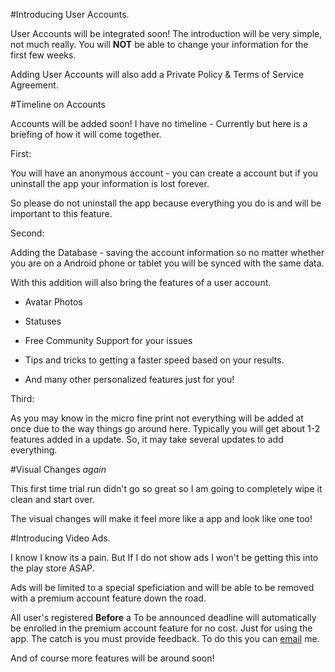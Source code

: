 #Introducing User Accounts. 

User Accounts will be integrated soon! The introduction will be very simple, not much really. You will **NOT** be able to change your information for the first few weeks. 

Adding User Accounts will also add a Private Policy & Terms of Service Agreement.

#Timeline on Accounts

Accounts will be added soon! I have no timeline - Currently but here is a briefing of how it will come together. 

First:

You will have an anonymous account - you can create a account but if you uninstall the app your information is lost forever. 

So please do not uninstall the app because everything you do is and will be important to this feature. 

Second:

Adding the Database  - saving the account information so no matter whether you are on a Android phone or tablet you will be synced with the same data. 

With this addition will also bring the features of a user account. 

 - Avatar Photos
 
 - Statuses

 - Free Community Support for your issues 

 - Tips and tricks to getting a faster speed based on your results. 

 - And many other personalized features just for you!

Third:

As you may know in the micro fine print not everything will be added at once due to the way things go around here. Typically you will get about 1-2 features added in a update. So, it may take several updates to add everything. 

#Visual Changes *again*

This first time trial run didn't go so great so I am going to completely wipe it clean and start over. 

The visual changes will make it feel more like a app and look like one too!

#Introducing Video Ads. 

I know I know its a pain. But If I do not show ads I won't be getting this into the play store ASAP. 

Ads will be limited to a special speficiation and will be able to be removed with a premium account feature down the road. 

All user's registered **Before** a To be announced deadline will automatically be enrolled in the premium account feature for no cost. Just for using the app. The catch is you must provide feedback. To do this you can [email](mailto:jdc20181@yahoo.com) me.

And of course more features will be around soon!
